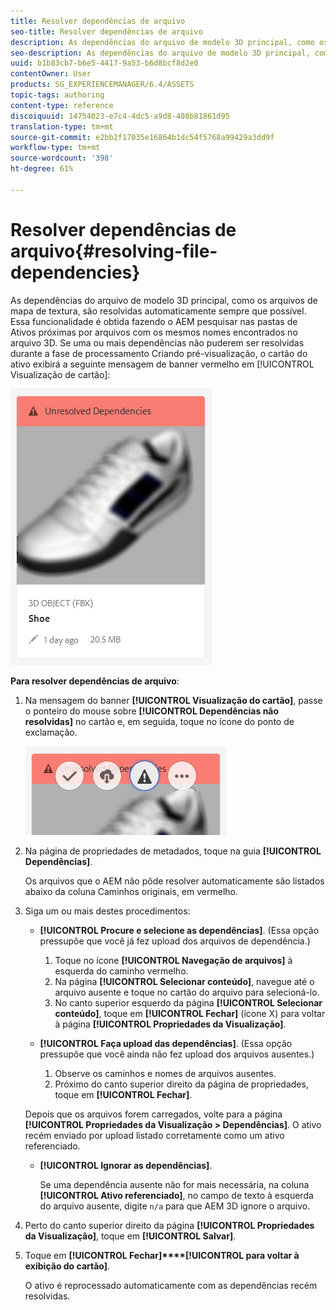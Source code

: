 ```yaml
---
title: Resolver dependências de arquivo
seo-title: Resolver dependências de arquivo
description: As dependências do arquivo de modelo 3D principal, como os arquivos de mapa de textura, são resolvidas automaticamente sempre que possível. Essa funcionalidade é obtida fazendo o AEM pesquisar nas pastas de Ativos próximas por arquivos com os mesmos nomes encontrados no arquivo 3D.
seo-description: As dependências do arquivo de modelo 3D principal, como os arquivos de mapa de textura, são resolvidas automaticamente sempre que possível. Essa funcionalidade é obtida fazendo o AEM pesquisar nas pastas de Ativos próximas por arquivos com os mesmos nomes encontrados no arquivo 3D.
uuid: b1b83cb7-b6e5-4417-9a53-b6d8bcf8d2e0
contentOwner: User
products: SG_EXPERIENCEMANAGER/6.4/ASSETS
topic-tags: authoring
content-type: reference
discoiquuid: 14754023-e7c4-4dc5-a9d8-408b81861d95
translation-type: tm+mt
source-git-commit: e2bb2f17035e16864b1dc54f5768a99429a3dd9f
workflow-type: tm+mt
source-wordcount: '398'
ht-degree: 61%

---
```



# Resolver dependências de arquivo{#resolving-file-dependencies}

As dependências do arquivo de modelo 3D principal, como os arquivos de mapa de textura, são resolvidas automaticamente sempre que possível. Essa funcionalidade é obtida fazendo o AEM pesquisar nas pastas de Ativos próximas por arquivos com os mesmos nomes encontrados no arquivo 3D. Se uma ou mais dependências não puderem ser resolvidas durante a fase de processamento Criando pré-visualização, o cartão do ativo exibirá a seguinte mensagem de banner vermelho em [!UICONTROL Visualização de cartão]:

![chlimage_1-189](assets/chlimage_1-189.png)

**Para resolver dependências de arquivo**:

1. Na mensagem do banner **[!UICONTROL Visualização do cartão]**, passe o ponteiro do mouse sobre **[!UICONTROL Dependências não resolvidas]** no cartão e, em seguida, toque no ícone do ponto de exclamação.

   ![chlimage_1-190](assets/chlimage_1-190.png)

1. Na página de propriedades de metadados, toque na guia **[!UICONTROL Dependências]**.

   Os arquivos que o AEM não pôde resolver automaticamente são listados abaixo da coluna Caminhos originais, em vermelho.

1. Siga um ou mais destes procedimentos:

   * **[!UICONTROL Procure e selecione as dependências]**. (Essa opção pressupõe que você já fez upload dos arquivos de dependência.)

      1. Toque no ícone **[!UICONTROL Navegação de arquivos]** à esquerda do caminho vermelho.
      1. Na página **[!UICONTROL Selecionar conteúdo]**, navegue até o arquivo ausente e toque no cartão do arquivo para selecioná-lo.
      1. No canto superior esquerdo da página **[!UICONTROL Selecionar conteúdo]**, toque em **[!UICONTROL Fechar]** (ícone X) para voltar à página **[!UICONTROL Propriedades da Visualização]**.
   * **[!UICONTROL Faça upload das dependências]**. (Essa opção pressupõe que você ainda não fez upload dos arquivos ausentes.)

      1. Observe os caminhos e nomes de arquivos ausentes.
      1. Próximo do canto superior direito da página de propriedades, toque em **[!UICONTROL Fechar]**.

   Depois que os arquivos forem carregados, volte para a página **[!UICONTROL Propriedades da Visualização > Dependências]**. O ativo recém enviado por upload listado corretamente como um ativo referenciado.

   * **[!UICONTROL Ignorar as dependências]**.

      Se uma dependência ausente não for mais necessária, na coluna **[!UICONTROL Ativo referenciado]**, no campo de texto à esquerda do arquivo ausente, digite `n/a` para que AEM 3D ignore o arquivo.



1. Perto do canto superior direito da página **[!UICONTROL Propriedades da Visualização]**, toque em **[!UICONTROL Salvar]**.
1. Toque em **[!UICONTROL Fechar]****[!UICONTROL para voltar à exibição do cartão]**.

   O ativo é reprocessado automaticamente com as dependências recém resolvidas.

